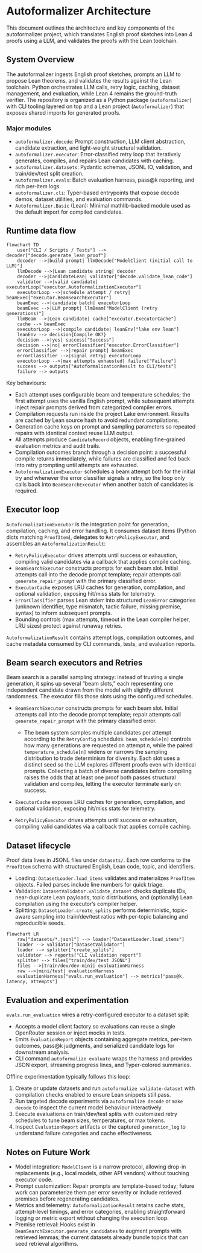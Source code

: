 # Autoformalizer Architecture

This document outlines the architecture and key components of the autoformalizer project, which translates English proof sketches into Lean 4 proofs using a LLM, and validates the proofs with the Lean toolchain.

## System Overview

The autoformalizer ingests English proof sketches, prompts an LLM to propose Lean theorems, and validates the results against the Lean toolchain. Python orchestrates LLM calls, retry logic, caching, dataset management, and evaluation, while Lean 4 remains the ground-truth verifier. The repository is organized as a Python package (`autoformalizer`) with CLI tooling layered on top and a Lean project (`Autoformalizer`) that exposes shared imports for generated proofs.

### Major modules

- `autoformalizer.decode`: Prompt construction, LLM client abstraction, candidate extraction, and light-weight structural validation.
- `autoformalizer.executor`: Error-classified retry loop that iteratively generates, compiles, and repairs Lean candidates with caching.
- `autoformalizer.datasets`: Pydantic schemas, JSONL IO, validation, and train/dev/test split creation.
- `autoformalizer.evals`: Batch evaluation harness, pass@k reporting, and rich per-item logs.
- `autoformalizer.cli`: Typer-based entrypoints that expose decode demos, dataset utilities, and evaluation commands.
- `Autoformalizer.Basic` (Lean): Minimal mathlib-backed module used as the default import for compiled candidates.

## Runtime data flow

```mermaid
flowchart TD
    user["CLI / Scripts / Tests"] --> decoder["decode.generate_lean_proof"]
    decoder -->|build prompt| llmDecode["ModelClient (initial call to LLM)"]
    llmDecode -->|Lean candidate string| decoder
    decoder -->|CandidateLean| validator["decode.validate_lean_code"]
    validator -->|valid candidate| executorLoop["executor.AutoformalizationExecutor"]
    executorLoop -->|schedule attempt / retry| beamExec["executor.BeamSearchExecutor"]
    beamExec -->|candidate batch| executorLoop
    beamExec -->|LLM prompt| llmBeam["ModelClient (retry generations)"]
    llmBeam -->|Lean candidate| cache["executor.ExecutorCache"]
    cache --> beamExec
    executorLoop -->|compile candidate| leanEnv["lake env lean"]
    leanEnv --> decision{Compile OK?}
    decision -->|yes| success["Success"]
    decision -->|no| errorClassifier["executor.ErrorClassifier"]
    errorClassifier -->|repair prompt| beamExec
    errorClassifier -->|signal retry| executorLoop
    executorLoop -->|max attempts exhausted| failure["Failure"]
    success --> outputs["AutoformalizationResult to CLI/tests"]
    failure --> outputs
```

Key behaviours:

- Each attempt uses configurable beam and temperature schedules; the first attempt uses the vanilla English prompt, while subsequent attempts inject repair prompts derived from categorized compiler errors.
- Compilation requests run inside the project Lake environment. Results are cached by Lean source hash to avoid redundant compilations.
- Generation cache keys on prompt and sampling parameters so repeated repairs with identical context reuse LLM output.
- All attempts produce `CandidateRecord` objects, enabling fine-grained evaluation metrics and audit trails.
- Compilation outcomes branch through a decision point: a successful compile returns immediately, while failures are classified and fed back into retry prompting until attempts are exhausted.
- `AutoformalizationExecutor` schedules a beam attempt both for the initial try and whenever the error classifier signals a retry, so the loop only calls back into `BeamSearchExecutor` when another batch of candidates is required.

## Executor loop

`AutoformalizationExecutor` is the integration point for generation, compilation, caching, and error handling. It consumes dataset items (Python dicts matching `ProofItem`), delegates to `RetryPolicyExecutor`, and assembles an `AutoformalizationResult`:

- `RetryPolicyExecutor` drives attempts until success or exhaustion, compiling valid candidates via a callback that applies compile caching.
- `BeamSearchExecutor` constructs prompts for each beam slot. Initial attempts call into the decode prompt template; repair attempts call `generate_repair_prompt` with the primary classified error.
- `ExecutorCache` exposes LRU caches for generation, compilation, and optional validation, exposing hit/miss stats for telemetry.
- `ErrorClassifier` parses Lean stderr into structured `LeanError` categories (unknown identifier, type mismatch, tactic failure, missing premise, syntax) to inform subsequent prompts.
- Bounding controls (max attempts, timeout in the Lean compiler helper, LRU sizes) protect against runaway retries.

`AutoformalizationResult` contains attempt logs, compilation outcomes, and cache metadata consumed by CLI commands, tests, and evaluation reports.

## Beam search executors and Retries

Beam search is a parallel sampling strategy: instead of trusting a single generation, it spins up several “beam slots,” each representing one independent candidate drawn from the model with slightly different randomness. The executor fills those slots using the configured schedules.

- `BeamSearchExecutor` constructs prompts for each beam slot. Initial attempts call into the decode prompt template; repair attempts call `generate_repair_prompt` with the primary classified error.

    - The beam system samples multiple candidates per attempt according to the `RetryConfig` schedules. `beam_schedule[n]` controls how many generations are requested on attempt *n*, while the paired `temperature_schedule[n]` widens or narrows the sampling distribution to trade determinism for diversity. Each slot uses a distinct seed so the LLM explores different proofs even with identical prompts. Collecting a batch of diverse candidates before compiling raises the odds that at least one proof both passes structural validation and compiles, letting the executor terminate early on success.
- `ExecutorCache` exposes LRU caches for generation, compilation, and optional validation, exposing hit/miss stats for telemetry.
- `RetryPolicyExecutor` drives attempts until success or exhaustion, compiling valid candidates via a callback that applies compile caching.

## Dataset lifecycle

Proof data lives in JSONL files under `datasets/`. Each row conforms to the `ProofItem` schema with structured English, Lean code, topic, and identifiers.

- Loading: `DatasetLoader.load_items` validates and materializes `ProofItem` objects. Failed parses include line numbers for quick triage.
- Validation: `DatasetValidator.validate_dataset` checks duplicate IDs, near-duplicate Lean payloads, topic distributions, and (optionally) Lean compilation using the executor’s compiler helper.
- Splitting: `DatasetLoader.create_splits` performs deterministic, topic-aware sampling into train/dev/test ratios with per-topic balancing and reproducible seeds.

```mermaid
flowchart LR
    raw["datasets/*.jsonl"] --> loader["DatasetLoader.load_items"]
    loader --> validator["DatasetValidator"]
    loader --> splitter["create_splits"]
    validator --> reports["CLI validation report"]
    splitter --> files["train/dev/test JSONL"]
    files -->|train/dev/dev-mini| evaluationHarness
    raw -->|mini/test| evaluationHarness
    evaluationHarness["evals.run_evaluation"] --> metrics["pass@k, latency, attempts"]
```

## Evaluation and experimentation

`evals.run_evaluation` wires a retry-configured executor to a dataset split:

- Accepts a model client factory so evaluations can reuse a single OpenRouter session or inject mocks in tests.
- Emits `EvaluationReport` objects containing aggregate metrics, per-item outcomes, pass@k judgments, and serialized candidate logs for downstream analysis.
- CLI command `autoformalize evaluate` wraps the harness and provides JSON export, streaming progress lines, and Typer-colored summaries.

Offline experimentation typically follows this loop:

1. Create or update datasets and run `autoformalize validate-dataset` with compilation checks enabled to ensure Lean snippets still pass.
2. Run targeted decode experiments via `autoformalize decode` or `make decode` to inspect the current model behaviour interactively.
3. Execute evaluations on train/dev/test splits with customized retry schedules to tune beam sizes, temperatures, or max tokens.
4. Inspect `EvaluationReport` artifacts or the captured `generation_log` to understand failure categories and cache effectiveness.

## Notes on Future Work

- Model integration: `ModelClient` is a narrow protocol, allowing drop-in replacements (e.g., local models, other API vendors) without touching executor code.
- Prompt customization: Repair prompts are template-based today; future work can parameterize them per error severity or include retrieved premises before regenerating candidates.
- Metrics and telemetry: `AutoformalizationResult` retains cache stats, attempt-level timings, and error categories, enabling straightforward logging or metric export without changing the execution loop.
- Premise retrieval: Hooks exist in `BeamSearchExecutor.generate_candidates` to augment prompts with retrieved lemmas; the current datasets already bundle topics that can seed retrieval algorithms.
